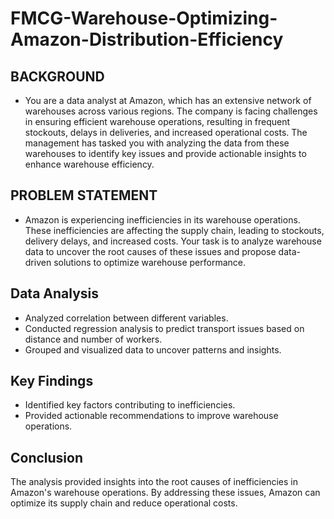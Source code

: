 # FMCG-Warehouse-Optimizing-Amazon-Distribution-Efficiency
## BACKGROUND
- You are a data analyst at Amazon, which has an extensive network of warehouses across various regions. The company is facing challenges in ensuring efficient warehouse operations, resulting in frequent stockouts, delays in deliveries, and increased operational costs. The management has tasked you with analyzing the data from these warehouses to identify key issues and provide actionable insights to enhance warehouse efficiency.

## PROBLEM STATEMENT
- Amazon is experiencing inefficiencies in its warehouse operations. These inefficiencies are affecting the supply chain, leading to stockouts, delivery delays, and increased costs. Your task is to analyze warehouse data to uncover the root causes of these issues and propose data-driven solutions to optimize warehouse performance.

## Data Analysis
- Analyzed correlation between different variables.
- Conducted regression analysis to predict transport issues based on distance and number of workers.
- Grouped and visualized data to uncover patterns and insights.

## Key Findings
- Identified key factors contributing to inefficiencies.
- Provided actionable recommendations to improve warehouse operations.

## Conclusion
The analysis provided insights into the root causes of inefficiencies in Amazon's warehouse operations. By addressing these issues, Amazon can optimize its supply chain and reduce operational costs.









